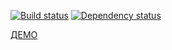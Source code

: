 [![Build status][travis-image]][travis-url] [![Dependency status][dependency-image]][dependency-url]

[ДЕМО](https://ewudes.github.io/ha-catEnergy/build/)

[travis-image]: https://travis-ci.com/htmlacademy-adaptive/68098-cat-energy-19.svg?branch=master
[travis-url]: https://travis-ci.com/htmlacademy-adaptive/68098-cat-energy-19
[dependency-image]: https://david-dm.org/htmlacademy-adaptive/68098-cat-energy-19/dev-status.svg?style=flat-square
[dependency-url]: https://david-dm.org/htmlacademy-adaptive/68098-cat-energy-19?type=dev
